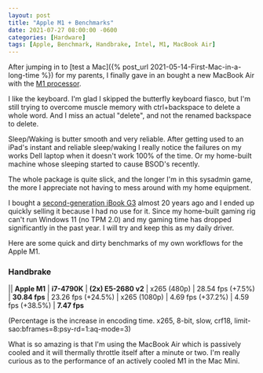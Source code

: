 ```yaml
---
layout: post
title: "Apple M1 + Benchmarks"
date: 2021-07-27 08:00:00 -0600
categories: [Hardware]
tags: [Apple, Benchmark, Handbrake, Intel, M1, MacBook Air]
---
```


After jumping in to [test a Mac]({% post_url 2021-05-14-First-Mac-in-a-long-time %}) for my parents, I finally gave in an bought a new MacBook Air with the [M1 processor](https://infogalactic.com/info/Apple_M1).

I like the keyboard. I'm glad I skipped the butterfly keyboard fiasco, but I'm still trying to overcome muscle memory with ctrl+backspace to delete a whole word. And I miss an actual "delete", and not the renamed backspace to delete.

Sleep/Waking is butter smooth and very reliable. After getting used to an iPad's instant and reliable sleep/waking I really notice the failures on my works Dell laptop when it doesn't work 100% of the time. Or my home-built machine whose sleeping started to cause BSOD's recently.

The whole package is quite slick, and the longer I'm in this sysadmin game, the more I appreciate not having to mess around with my home equipment.

I bought a [second-generation iBook G3](https://en.wikipedia.org/wiki/IBook#iBook_G3_Dual_USB_(%22Snow%22)) almost 20 years ago and I ended up quickly selling it because I had no use for it. Since my home-built gaming rig can't run Windows 11 (no TPM 2.0) and my gaming time has dropped significantly in the past year. I will try and keep this as my daily driver.

Here are some quick and dirty benchmarks of my own workflows for the Apple M1.

### Handbrake

|| **Apple M1** | **i7-4790K** | **(2x) E5-2680 v2**
| x265 (480p) | 28.54 fps (+7.5%) | **30.84 fps** | 23.26 fps (+24.5%)
| x265 (1080p) | 4.69 fps (+37.2%) | 4.59 fps (+38.5%) | **7.47 fps**

(Percentage is the increase in encoding time. x265, 8-bit, slow, crf18, limit-sao:bframes=8:psy-rd=1:aq-mode=3)

What is so amazing is that I'm using the MacBook Air which is passively cooled and it will thermally throttle itself after a minute or two. I'm really curious as to the performance of an actively cooled M1 in the Mac Mini.
